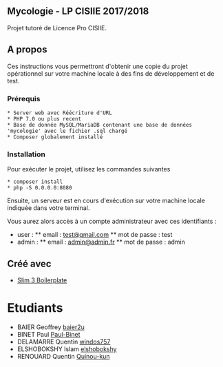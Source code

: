 ## Mycologie - LP CISIIE 2017/2018

Projet tutoré de Licence Pro CISIIE.

## A propos

Ces instructions vous permettront d'obtenir une copie du projet opérationnel sur votre machine locale à des fins de développement et de test.


### Prérequis
```
* Server web avec Réécriture d'URL
* PHP 7.0 ou plus recent
* Base de donnée MySQL/MariaDB contenant une base de données 'mycologie' avec le fichier .sql chargé
* Composer globalement installé
```
### Installation 

Pour exécuter le projet, utilisez les commandes suivantes

```
* composer install
* php -S 0.0.0.0:8080
```

Ensuite, un serveur est en cours d'exécution sur votre machine locale indiquée dans votre terminal.

Vous aurez alors accès à un compte administrateur avec ces identifiants :
* user :
** email : test@gmail.com
** mot de passe : test
* admin :
** email : admin@admin.fr
** mot de passe : admin


## Créé avec

* [Slim 3 Boilerplate](https://github.com/Manghao/slim3-boilerplate)

# Etudiants

* BAIER Geoffrey [baier2u](https://github.com/baier2u)
* BINET Paul [Paul-Binet](https://github.com/Paul-Binet)
* DELAMARRE Quentin [windos757](https://github.com/windos757)
* ELSHOBOKSHY Islam [elshobokshy](https://github.com/elshobokshy)
* RENOUARD Quentin [Quinou-kun](https://github.com/Quinou-kun)
